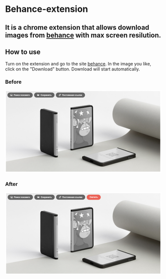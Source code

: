 # Behance-extension

## It is a chrome extension that allows download images from [behance](https://www.behance.net/) with max screen resilution.

## How to use

Turn on the extension and go to the site [behance](https://www.behance.net/). In the image you like, click on the "Download" button. Download will start automatically.

### Before

![alt-текст](https://github.com/QwertykQwertov/behance-extenshion/blob/master/before.PNG "With extension")

### After

![alt-текст](https://github.com/QwertykQwertov/behance-extenshion/blob/master/after.PNG "Without extension")